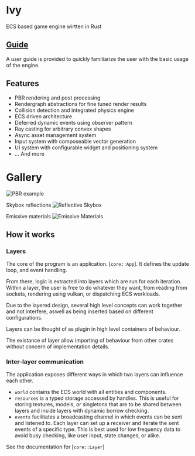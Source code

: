 # Ivy

ECS based game engine wirtten in Rust

## [Guide](https://ten3roberts.github.io/ivy)

A user guide is provided to quickly familiarize the user with the basic usage of
the engine.

## Features
  - PBR rendering and post processing
  - Rendergraph abstractions for fine tuned render results
  - Collision detection and integrated physics engine
  - ECS driven architecture
  - Deferred dynamic events using observer pattern
  - Ray casting for arbitrary convex shapes
  - Async asset management system
  - Input system with composeable vector generation
  - UI system with configurable widget and positioning system
  - ... And more

# Gallery

![PBR example](https://github.com/user-attachments/assets/a83689d0-42fb-4002-804c-921b6702dc8f)

Skybox reflections
![Reflective Skybox](https://github.com/user-attachments/assets/838ebad7-e39c-4ed7-bb7c-40b66676bea3)

Emissive materials
![Emissive Materials](https://github.com/user-attachments/assets/8e640d28-345c-44f7-b607-94febb1682fc)


## How it works

### Layers

The core of the program is an application. [`core::App`]. It defines the
update loop, and event handling.

From there, logic is extracted into layers which are run for each iteration.
Within a layer, the user is free to do whatever they want, from reading from
sockets, rendering using vulkan, or dispatching ECS workloads.

Due to the layered design, several high level concepts can work together and
not interfere, aswell as being inserted based on different configurations.

Layers can be thought of as plugin in high level containers of behaviour.

The existance of layer allow importing of behaviour from other crates without
concern of implementation details.

### Inter-layer communication
The application exposes different ways in which two layers can influence
each other.

- `world` contains the ECS world with all entities and components.
- `resources` is a typed storage accessed by handles. This is useful for
storing textures, models, or singletons that are to be shared between layers
and inside layers with dynamic borrow checking.
- `events` facilitates a broadcasting channel in which events can be sent
and listened to. Each layer can set up a receiver and iterate the sent events
of a specific type. This is best used for low frequency data to avoid busy
checking, like user input, state changes, or alike.

See the documentation for [`core::Layer`]
